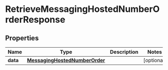 # RetrieveMessagingHostedNumberOrderResponse

## Properties
Name | Type | Description | Notes
------------ | ------------- | ------------- | -------------
**data** | [**MessagingHostedNumberOrder**](MessagingHostedNumberOrder.md) |  |  [optional]
